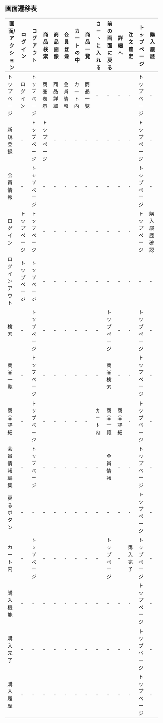 ## 画面遷移表

|画面/アクション|ログイン|ログアウト|商品検索|商品画像|会員登録|カートの中|商品一覧|カートに入れる|前の画面に戻る|詳細へ|注文確定|トップページ|購入履歴|
|-----------------|-------|---------|-------|-------|-------|---------|-------|-------------|------------|------|------|-----------|-|
|トップページ|ログイン|トップページ|商品表示|商品詳細|会員情報|カート内|商品一覧|-|-|-|-|トップページ|-|
|新規登録|-|トップページ|トップページ|-|-|-|-|-|-|-|-|トップページ|-|
|会員情報|-|トップページ|-|-|-|-|-|-|-|-|-|トップページ|-|
|ログイン|トップページ|トップページ|-|-|-|-|-|-|-|-|-|トップページ|購入履歴確認|
|ログインアウト|トップページ|トップページ|-|-|-|-|-|-|-|-|-|-|-|トップページ|-|
|検索|-|トップページ|-|-|-|-|-|-|トップページ|-|-|トップページ|-|
|商品一覧|-|トップページ|-|-|-|-|-|-|商品検索|-|-|トップページ|-|
|商品詳細|-|トップページ|-|-|-|-|-|カート内|商品一覧|商品詳細|-|トップページ|-|
|会員情報編集|-|トップページ|-|-|-|-|-|-|会員情報|-|-|トップページ|-|
|戻るボタン|-|-|-|-|-|-|-|-|-|-|-|トップページ|-|
|カート内|-|トップページ|-|-|-|-|-|-|トップページ|-|購入完了|トップページ|-|
|購入機能|-|-|-|-|-|-|-|-|-|-|-|トップページ|-|
|購入完了|-|-|-|-|-|-|-|-|-|-|-|トップページ|-|
|購入履歴|-|-|-|-|-|-|-|-|-|-|-|トップページ|-|
